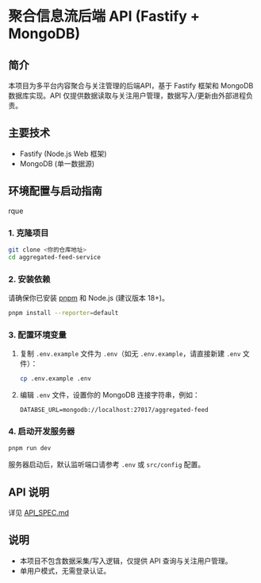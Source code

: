 # 聚合信息流后端 API (Fastify + MongoDB)

## 简介
本项目为多平台内容聚合与关注管理的后端API，基于 Fastify 框架和 MongoDB 数据库实现。API 仅提供数据读取与关注用户管理，数据写入/更新由外部进程负责。

## 主要技术
- Fastify (Node.js Web 框架)
- MongoDB (单一数据源)

## 环境配置与启动指南
 rque

 
### 1. 克隆项目

```bash
git clone <你的仓库地址>
cd aggregated-feed-service
```

### 2. 安装依赖

请确保你已安装 [pnpm](https://pnpm.io/zh/installation) 和 Node.js (建议版本 18+)。

```bash
pnpm install --reporter=default
```

### 3. 配置环境变量

1. 复制 `.env.example` 文件为 `.env`（如无 `.env.example`，请直接新建 `.env` 文件）：
   ```bash
   cp .env.example .env
   ```
2. 编辑 `.env` 文件，设置你的 MongoDB 连接字符串，例如：
   ```
   DATABSE_URL=mongodb://localhost:27017/aggregated-feed
   ```

### 4. 启动开发服务器

```bash
pnpm run dev
```

服务器启动后，默认监听端口请参考 `.env` 或 `src/config` 配置。

## API 说明
详见 [API_SPEC.md](./API_SPEC.md)

## 说明
- 本项目不包含数据采集/写入逻辑，仅提供 API 查询与关注用户管理。
- 单用户模式，无需登录认证。 